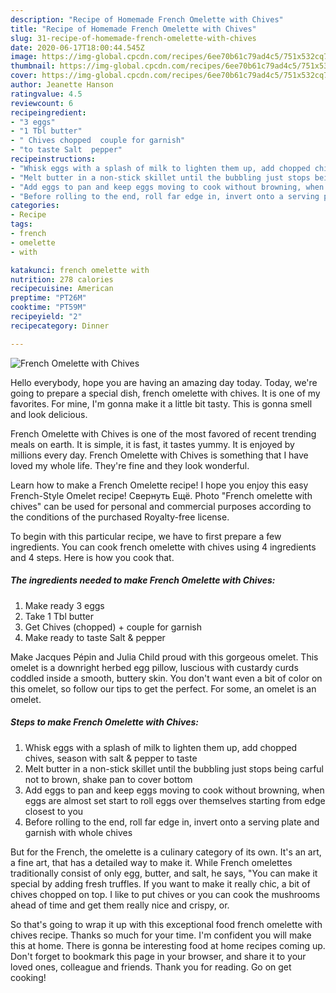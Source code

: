 ```yaml
---
description: "Recipe of Homemade French Omelette with Chives"
title: "Recipe of Homemade French Omelette with Chives"
slug: 31-recipe-of-homemade-french-omelette-with-chives
date: 2020-06-17T18:00:44.545Z
image: https://img-global.cpcdn.com/recipes/6ee70b61c79ad4c5/751x532cq70/french-omelette-with-chives-recipe-main-photo.jpg
thumbnail: https://img-global.cpcdn.com/recipes/6ee70b61c79ad4c5/751x532cq70/french-omelette-with-chives-recipe-main-photo.jpg
cover: https://img-global.cpcdn.com/recipes/6ee70b61c79ad4c5/751x532cq70/french-omelette-with-chives-recipe-main-photo.jpg
author: Jeanette Hanson
ratingvalue: 4.5
reviewcount: 6
recipeingredient:
- "3 eggs"
- "1 Tbl butter"
- " Chives chopped  couple for garnish"
- "to taste Salt  pepper"
recipeinstructions:
- "Whisk eggs with a splash of milk to lighten them up, add chopped chives, season with salt &amp; pepper to taste"
- "Melt butter in a non-stick skillet until the bubbling just stops being carful not to brown, shake pan to cover bottom"
- "Add eggs to pan and keep eggs moving to cook without browning, when eggs are almost set start to roll eggs over themselves starting from edge closest to you"
- "Before rolling to the end, roll far edge in, invert onto a serving plate and garnish with whole chives"
categories:
- Recipe
tags:
- french
- omelette
- with

katakunci: french omelette with 
nutrition: 278 calories
recipecuisine: American
preptime: "PT26M"
cooktime: "PT59M"
recipeyield: "2"
recipecategory: Dinner

---
```



![French Omelette with Chives](https://img-global.cpcdn.com/recipes/6ee70b61c79ad4c5/751x532cq70/french-omelette-with-chives-recipe-main-photo.jpg)

Hello everybody, hope you are having an amazing day today. Today, we're going to prepare a special dish, french omelette with chives. It is one of my favorites. For mine, I'm gonna make it a little bit tasty. This is gonna smell and look delicious.

French Omelette with Chives is one of the most favored of recent trending meals on earth. It is simple, it is fast, it tastes yummy. It is enjoyed by millions every day. French Omelette with Chives is something that I have loved my whole life. They're fine and they look wonderful.

Learn how to make a French Omelette recipe! I hope you enjoy this easy French-Style Omelet recipe! Свернуть Ещё. Photo &#34;French omelette with chives&#34; can be used for personal and commercial purposes according to the conditions of the purchased Royalty-free license.


To begin with this particular recipe, we have to first prepare a few ingredients. You can cook french omelette with chives using 4 ingredients and 4 steps. Here is how you cook that.

<!--inarticleads1-->

##### The ingredients needed to make French Omelette with Chives:

1. Make ready 3 eggs
1. Take 1 Tbl butter
1. Get  Chives (chopped) + couple for garnish
1. Make ready to taste Salt &amp; pepper


Make Jacques Pépin and Julia Child proud with this gorgeous omelet. This omelet is a downright herbed egg pillow, luscious with custardy curds coddled inside a smooth, buttery skin. You don&#39;t want even a bit of color on this omelet, so follow our tips to get the perfect. For some, an omelet is an omelet. 

<!--inarticleads2-->

##### Steps to make French Omelette with Chives:

1. Whisk eggs with a splash of milk to lighten them up, add chopped chives, season with salt &amp; pepper to taste
1. Melt butter in a non-stick skillet until the bubbling just stops being carful not to brown, shake pan to cover bottom
1. Add eggs to pan and keep eggs moving to cook without browning, when eggs are almost set start to roll eggs over themselves starting from edge closest to you
1. Before rolling to the end, roll far edge in, invert onto a serving plate and garnish with whole chives


But for the French, the omelette is a culinary category of its own. It&#39;s an art, a fine art, that has a detailed way to make it. While French omelettes traditionally consist of only egg, butter, and salt, he says, &#34;You can make it special by adding fresh truffles. If you want to make it really chic, a bit of chives chopped on top. I like to put chives or you can cook the mushrooms ahead of time and get them really nice and crispy, or. 

So that's going to wrap it up with this exceptional food french omelette with chives recipe. Thanks so much for your time. I'm confident you will make this at home. There is gonna be interesting food at home recipes coming up. Don't forget to bookmark this page in your browser, and share it to your loved ones, colleague and friends. Thank you for reading. Go on get cooking!
